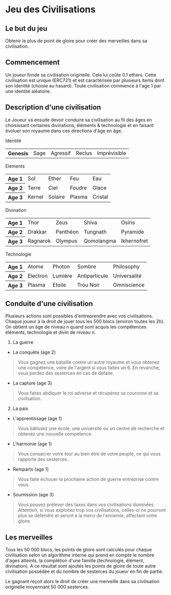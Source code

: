 Jeu des Civilisations
=====================



Le but du jeu
-------------
Obtenir le plus de point de gloire pour créer des merveilles dans sa civilisation.



Commencement
------------
Un joueur fonde sa civilisation originelle. Cela lui coûte 0.1 ethers. Cette civilisation est unique (ERC721) et est caractérisée par plusieurs items dont son identité (choisie au hasard). Toute civilisation commence à l'age 1 par une identité aléatoire.



Description d'une civilisation
------------------------------

Le Joueur va ensuite devoir conduire sa civilisation au fil des âges en choisissant certaines divinations, éléments & technologie et en faisant évoluer son royaume dans ces directions d'âge en âge.


Identité
<table>
    <tr>
	<th>Genesis</th>
        <td>Sage</td>
	<td>Agressif</td>
        <td>Reclus</td>
	<td>Imprévisible</td>
    </tr>
</table>

Elements
<table>
    <tr>
	<th>Age 1</th>
        <td>Sol</td>
	<td>Ether</td>
        <td>Feu</td>
	<td>Eau</td>
    </tr>
    <tr>
	<th>Age 2</th>
        <td>Terre</td>
	<td>Ciel</td>
        <td>Foudre</td>
	<td>Glace</td>
    </tr>
        <tr>
	<th>Age 3</th>
        <td>Kernel</td>
	<td>Solaire</td>
        <td>Plasma</td>
	<td>Cristal</td>
    </tr>
</table>

Divination
<table>
    <tr>
	<th>Age 1</th>
        <td>Thor</td>
	<td>Zeus</td>
        <td>Shiva</td>
	<td>Osiris</td>
    </tr>
    <tr>
	<th>Age 2</th>
        <td>Drakkar</td>
	<td>Panthéon</td>
        <td>Tungnath</td>
	<td>Pyramide</td>
    </tr>
    <tr>
	<th>Age 3</th>
        <td>Ragnarok</td>
	<td>Olympus</td>
        <td>Qomolangma </td>
	<td>Ikhernofret</td>
    </tr>
</table>

Technologie
<table>
    <tr>
	<th>Age 1</th>
        <td>Atome</td>
	<td>Photon</td>
        <td>Sombre</td>
	<td>Philosophy</td>
    </tr>
    <tr>
	<th>Age 2</th>
        <td>Electron</td>
	<td>Lumière</td>
        <td>Antiparticule</td>
	<td>Universalité</td>
    </tr>
    <tr>
	<th>Age 3</th>
        <td>Plasma</td>
	<td>Etoile</td>
        <td>Trou Noir</td>
	<td>Omniscience</td>
    </tr>
</table>


Conduite d'une civilisation
------------------------------
Plusieurs actions sont possibles d'entreprendre avec vos civilisations. Chaque joueur à la droit de jouer tous les 500 blocs (environ toutes les 2h). On obtient un âge de niveau n quand sont acquis les compétences éléments, technologie et divin de niveau n. 

1.  La guerre
* La conquête (age 2)
>Vous gagnez une bataille contre un autre royaume et vous obtenez une compétence, voire de l'argent si vous faites un 6. En revanche, vous perdez des sesterces en cas de défaite.

* La capture (age 3)
>Vous faites abdiquer le roi adverse et récupérez sa couronne et sa civilisation.

2.  La paix
* L'apprentissage (age 1)
>Vous bâtissez une école, une université ou un centre de recherche et obtenez une nouvelle compétence.

* L'harmonie (age 1)
>Vous consacrer votre tour au bien être de votre peuple, ce qui vous rapporte des sesterces..

* Remparts (age 1)
>Vous faite échouer la prochaine action de guerre entreprise contre vous.

* Soumission (age 3)
>Vous pouvez prélever des taxes dans vos civilisations dominées. Attention, si vous exploitez trop vos civilisations, celles-ci ne pourront plus se défendre et seront à la merci de l'ennemie, affectant votre gloire.

Les merveilles
------
Tous les 50 000 blocs, les points de gloire sont calculés pour chaque civilisation selon un algorithme interne qui prend en compte le nombre d'ages atteints, la complétion d'une famille (technologie, élément, divination). A ce résultat sont ajoutés les points de gloire de toute autre civilisation possédée et du nombre de sesterces du joueur en fin de partie.

Le gagnant reçoit alors le droit de créer une merveille dans sa civilisation originelle moyennant 50 000 sesterces.
